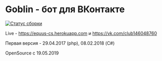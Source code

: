 # Goblin - бот для ВКонтакте
[![Статус сборки](https://dev.azure.com/equuskk/Goblin/_apis/build/status/equuskk.Goblin?branchName=master)](https://dev.azure.com/equuskk/Goblin/_build/latest?definitionId=5&branchName=master)

Live - https://equus-cs.herokuapp.com и https://vk.com/club146048760

Первая версия - 29.04.2017 (php), 08.02.2018 (C#)

OpenSource с 19.05.2019
